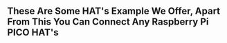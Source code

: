 ## These Are Some HAT's Example We Offer, Apart From This You Can Connect Any Raspberry Pi PICO HAT's


